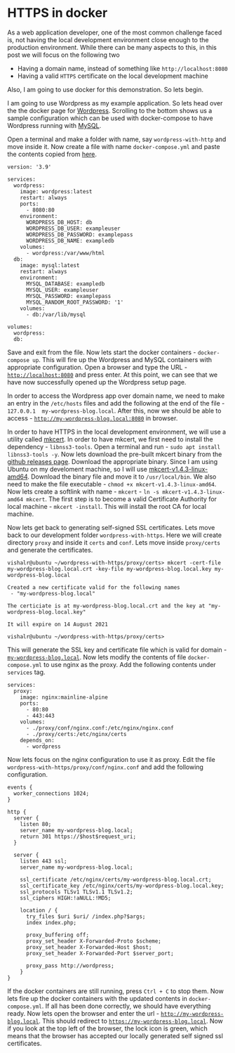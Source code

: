 # HTTPS in docker 

As a web application developer, one of the most common challenge faced is, not having the local development environment close enough to the production environment. While there can be many aspects to this, in this post we will focus on the following two

- Having a domain name, instead of something like `http://localhost:8080`
- Having a valid `HTTPS` certificate on the local development machine

Also, I am going to use docker for this demonstration. So lets begin.

I am going to use Wordpress as my example application. So lets head over the the docker page for [Wordpress](https://hub.docker.com/_/wordpress). Scrolling to the bottom shows us a sample configuration which can be used with docker-compose to have Wordpress running with [MySQL](https://hub.docker.com/_/mysql).

Open a terminal and make a folder with name, say `wordpress-with-http` and move inside it. Now create a file with name `docker-compose.yml` and paste the contents copied from [here](https://hub.docker.com/_/wordpress). 

```
version: '3.9'

services:
  wordpress:
    image: wordpress:latest
    restart: always
    ports:
      - 8080:80
    environment:
      WORDPRESS_DB_HOST: db
      WORDPRESS_DB_USER: exampleuser
      WORDPRESS_DB_PASSWORD: examplepass
      WORDPRESS_DB_NAME: exampledb
    volumes:
      - wordpress:/var/www/html
  db:
    image: mysql:latest
    restart: always
    environment:
      MYSQL_DATABASE: exampledb
      MYSQL_USER: exampleuser
      MYSQL_PASSWORD: examplepass
      MYSQL_RANDOM_ROOT_PASSWORD: '1'
    volumes:
      - db:/var/lib/mysql

volumes:
  wordpress:
  db:
```

Save and exit from the file. Now lets start the docker containers - `docker-compose up`. This will fire up the Wordpress and MySQL containers with appropriate configuration. Open a browser and type the URL - [`http://localhost:8080`](http://localhost:8080) and press enter. At this point, we can see that we have now successfully opened up the Wordpress setup page.

In order to access the Wordpress app over domain name, we need to make an entry in the `/etc/hosts` files and add the following at the end of the file - `127.0.0.1  my-wordpress-blog.local`. After this, now we should be able to access - [`http://my-wordpress-blog.local:8080`](http://my-wordpress-blog.local:8080) in browser.

In order to have HTTPS in the local development environment, we will use a utility called [mkcert](https://github.com/FiloSottile/mkcert). In order to have mkcert, we first need to install the dependency - `libnss3-tools`. Open a terminal and run - `sudo apt install libnss3-tools -y`. Now lets download the pre-built mkcert binary from the [github releases page](https://github.com/FiloSottile/mkcert/releases). Download the appropriate binary. Since I am using Ubuntu on my develoment machine, so I will use [mkcert-v1.4.3-linux-amd64](https://github.com/FiloSottile/mkcert/releases/download/v1.4.3/mkcert-v1.4.3-linux-amd64). Download the binary file and move it to `/usr/local/bin`. We also need to make the file executable - `chmod +x mkcert-v1.4.3-linux-amd64`. Now lets create a softlink with name - `mkcert` - `ln -s mkcert-v1.4.3-linux-amd64 mkcert`. The first step is to become a valid Certificate Authority for local machine - `mkcert -install`. This will install the root CA for local machine.

Now lets get back to generating self-signed SSL certificates. Lets move back to our development folder `wordpress-with-https`. Here we will create directory `proxy` and inside it `certs` and `conf`. Lets move inside `proxy/certs` and generate the certificates.

```
vishalr@ubuntu ~/wordpress-with-https/proxy/certs> mkcert -cert-file my-wordpress-blog.local.crt -key-file my-wordpress-blog.local.key my-wordpress-blog.local

Created a new certificate valid for the following names
 - "my-wordpress-blog.local"

The certiciate is at my-wordpress-blog.local.crt and the key at "my-wordpress-blog.local.key"

It will expire on 14 August 2021

vishalr@ubuntu ~/wordpress-with-https/proxy/certs>
```

This will generate the SSL key and certificate file which is valid for domain - [`my-wordpress-blog.local`](http://my-wordpress-blog.local). Now lets modify the contents of file `docker-compose.yml` to use nginx as the proxy. Add the following contents under `services` tag.

```
services:
  proxy:
    image: nginx:mainline-alpine
    ports:
      - 80:80
      - 443:443
    volumes:
      - ./proxy/conf/nginx.conf:/etc/nginx/nginx.conf
      - ./proxy/certs:/etc/nginx/certs
    depends_on:
      - wordpress
```

Now lets focus on the nginx configuration to use it as proxy. Edit the file `wordpress-with-https/proxy/conf/nginx.conf` and add the following configuration.

```
events {
  worker_connections 1024;
}

http {
  server {
    listen 80;
    server_name my-wordpress-blog.local;
    return 301 https://$host$request_uri;
  }

  server {
    listen 443 ssl;
    server_name my-wordpress-blog.local;

    ssl_certificate /etc/nginx/certs/my-wordpress-blog.local.crt;
    ssl_certificate_key /etc/nginx/certs/my-wordpress-blog.local.key;
    ssl_protocols TLSv1 TLSv1.1 TLSv1.2;
    ssl_ciphers HIGH:!aNULL:!MD5;

    location / {
      try_files $uri $uri/ /index.php?$args;
      index index.php;

      proxy_buffering off;
      proxy_set_header X-Forwarded-Proto $scheme;
      proxy_set_header X-Forwarded-Host $host;
      proxy_set_header X-Forwarded-Port $server_port;

      proxy_pass http://wordpress;  
    }
}
```

If the docker containers are still running, press `Ctrl + C` to stop them. Now lets fire up the docker containers with the updated contents in `docker-compose.yml`. If all has been done correctly, we should have everything ready. Now lets open the browser and enter the url - [`http://my-wordpress-blog.local`](http://my-wordpress-blog.local). This should redirect to [`https://my-wordpress-blog.local`](https://my-wordpress-blog.local). Now if you look at the top left of the browser, the lock icon is green, which means that the browser has accepted our locally generated self signed ssl certificates.
